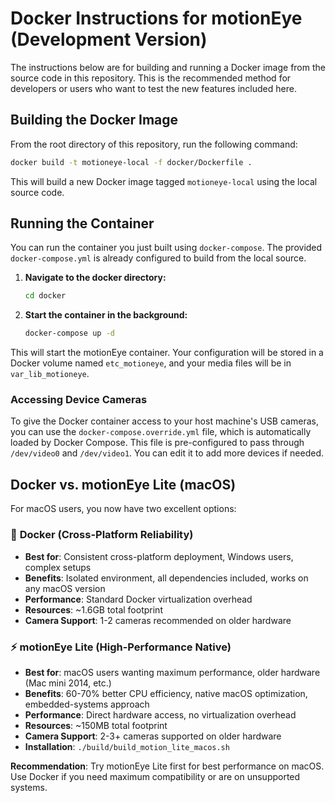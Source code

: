 # Docker Instructions for motionEye (Development Version)

The instructions below are for building and running a Docker image from the source code in this repository. This is the recommended method for developers or users who want to test the new features included here.

## Building the Docker Image

From the root directory of this repository, run the following command:

```bash
docker build -t motioneye-local -f docker/Dockerfile .
```

This will build a new Docker image tagged `motioneye-local` using the local source code.

## Running the Container

You can run the container you just built using `docker-compose`. The provided `docker-compose.yml` is already configured to build from the local source.

1.  **Navigate to the docker directory:**
    ```bash
    cd docker
    ```

2.  **Start the container in the background:**
    ```bash
    docker-compose up -d
    ```

This will start the motionEye container. Your configuration will be stored in a Docker volume named `etc_motioneye`, and your media files will be in `var_lib_motioneye`.

### Accessing Device Cameras

To give the Docker container access to your host machine's USB cameras, you can use the `docker-compose.override.yml` file, which is automatically loaded by Docker Compose. This file is pre-configured to pass through `/dev/video0` and `/dev/video1`. You can edit it to add more devices if needed.

## Docker vs. motionEye Lite (macOS)

For macOS users, you now have two excellent options:

### 🐳 **Docker** (Cross-Platform Reliability)
- **Best for**: Consistent cross-platform deployment, Windows users, complex setups
- **Benefits**: Isolated environment, all dependencies included, works on any macOS version
- **Performance**: Standard Docker virtualization overhead
- **Resources**: ~1.6GB total footprint
- **Camera Support**: 1-2 cameras recommended on older hardware

### ⚡ **motionEye Lite** (High-Performance Native)
- **Best for**: macOS users wanting maximum performance, older hardware (Mac mini 2014, etc.)
- **Benefits**: 60-70% better CPU efficiency, native macOS optimization, embedded-systems approach
- **Performance**: Direct hardware access, no virtualization overhead
- **Resources**: ~150MB total footprint  
- **Camera Support**: 2-3+ cameras supported on older hardware
- **Installation**: `./build/build_motion_lite_macos.sh`

**Recommendation**: Try motionEye Lite first for best performance on macOS. Use Docker if you need maximum compatibility or are on unsupported systems.
